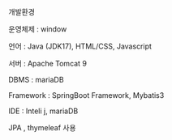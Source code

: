 


개발환경

운영체제 : window

언어 : Java (JDK17), HTML/CSS, Javascript

서버 : Apache Tomcat 9

DBMS : mariaDB 

Framework : SpringBoot Framework, Mybatis3

IDE : Inteli j, mariaDB



JPA , thymeleaf  사용 

